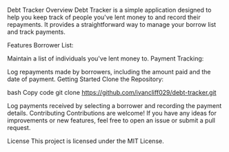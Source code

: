 Debt Tracker
Overview
Debt Tracker is a simple application designed to help you keep track of people you've lent money to and record their repayments. It provides a straightforward way to manage your borrow list and track payments.

Features
Borrower List:

Maintain a list of individuals you've lent money to.
Payment Tracking:

Log repayments made by borrowers, including the amount paid and the date of payment.
Getting Started
Clone the Repository:

bash
Copy code
git clone https://github.com/ivancliff029/debt-tracker.git


Log payments received by selecting a borrower and recording the payment details.
Contributing
Contributions are welcome! If you have any ideas for improvements or new features, feel free to open an issue or submit a pull request.

License
This project is licensed under the MIT License.
